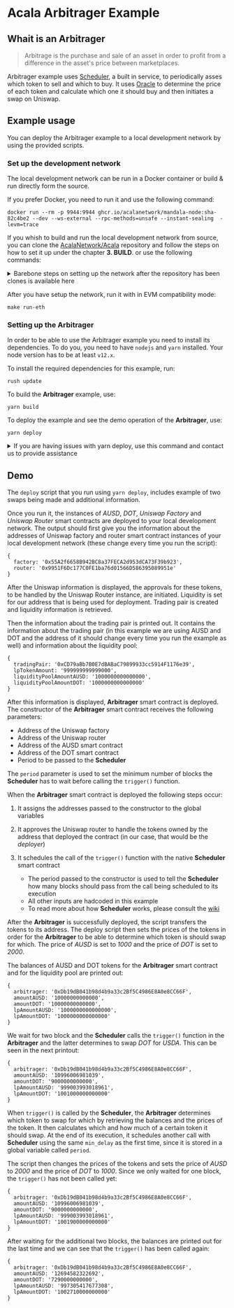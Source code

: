 # Acala Arbitrager Example

## Whait is an Arbitrager

> Arbitrage is the purchase and sale of an asset in order to profit from a difference in the asset's
> price between marketplaces.

Arbitrager example uses [Scheduler](https://wiki.acala.network/build/development-guide/smart-contracts/advanced/use-on-chain-scheduler),
a built in service, to periodically asses which token to sell and which to buy. It uses [Oracle](https://wiki.acala.network/build/development-guide/smart-contracts/advanced/use-oracle-feeds)
to determine the price of each token and calculate which one it should buy and then initiates a swap
on Uniswap.

## Example usage

You can deploy the Arbitrager example to a local development network by using the provided scripts.

### Set up the development network

The local development network can be run in a Docker container or build & run directly form the
source.

If you prefer Docker, you need to run it and use the following command:

```
docker run --rm -p 9944:9944 ghcr.io/acalanetwork/mandala-node:sha-82c4be2 --dev --ws-external --rpc-methods=unsafe --instant-sealing  -levm=trace
```

If you whish to build and run the local development network from source, you can clone the
[AcalaNetwork/Acala](https://github.com/AcalaNetwork/Acala) repository and follow the steps on how
to set it up under the chapter **3. BUILD**. or use the following commands:

<details>
    <summary>Barebone steps on setting up the network after the repository has been clones is available here</summary>

    curl https://sh.rustup.rs -sSf | sh

    git config --global submodule.recurse true

    make init

</details>

After you have setup the network, run it with in EVM compatibility mode:
```
make run-eth
```

### Setting up the Arbitrager

In order to be able to use the Arbitrager example you need to install its dependencies. To do you,
you need to have `nodejs` and `yarn` installed. Your node version has to be at least `v12.x`.

To install the required dependencies for this example, run:
```
rush update
```

To build the **Arbitrager** example, use:
```
yarn build
```

To deploy the example and see the demo operation of the **Arbitrager**, use:
```
yarn deploy
```

<details>
    <summary>
        If you are having issues with yarn deploy, use this command and contact us to provide
        assistance
    </summary>

    node --trace-warnings -r ts-node/register/transpile-only src/deploy.ts

</details>

## Demo

The `deploy` script that you run using `yarn deploy`, includes example of two swaps being made and
additional information.

Once you run it, the instances of *AUSD*, *DOT*, *Uniswap Factory* and *Uniswap Router* smart
contracts are deployed to your local development network. The output should first give you the
information about the addresses of Uniswap factory and router smart contract instances of your local
development network (these change every time you run the script):

```
{
  factory: '0x55A2f6658B942BC8a37FECA2d953dCA73F39b923',
  router: '0x9951F6Dc177C0FE1ba76d01566D586395089951e'
}
```

After the Uniswap information is displayed, the approvals for these tokens, to be handled by the
Uniswap Router instance, are initiated. Liquidity is set for our address that is being used for
deployment. Trading pair is created and liquidity information is retrieved.

Then the information about the trading pair is printed out. It contains the information about the
trading pair (in this example we are using AUSD and DOT and the address of it should change every
time you run the example as well) and information about the liquidity pool:

```
{
  tradingPair: '0xCD79aBb7B0E7dBABaC79899933cc5914F1176e39',
  lpTokenAmount: '999999999999000',
  liquidityPoolAmountAUSD: '1000000000000000',
  liquidityPoolAmountDOT: '1000000000000000'
}
```

After this information is displayed, **Arbitrager** smart contract is deployed. The constructor of
the **Arbitrager** smart contract receives the following parameters:

- Address of the Uniswap factory
- Address of the Uniswap router
- Address of the AUSD smart contract
- Address of the DOT smart contract
- Period to be passed to the **Scheduler**

The `period` parameter is used to set the minimum number of blocks the **Scheduler** has to wait
before calling the `trigger()` function.

When the **Arbitrager** smart contract is deployed the following steps occur:

1. It assigns the addresses passed to the constructor to the global variables
2. It approves the Uniswap router to handle the tokens owned by the address that deployed the
contract (in our case, that would be the *deployer*)
3. It schedules the call of the `trigger()` function with the native **Scheduler** smart contract

    - The period passed to the constructor is used to tell the **Scheduler** how many blocks should
    pass from the call being scheduled to its execution
    - All other inputs are hadcoded in this example
    - To read more about how **Scheduler** works, please consult the [wiki](https://wiki.acala.network/build/development-guide/smart-contracts/advanced/use-on-chain-scheduler)

After the **Arbitrager** is successfully deployed, the script transfers the tokens to its address.
The deploy script then sets the prices of the tokens in order for the **Arbitrager** to be able to
determine which token is should swap for which. The price of *AUSD* is set to *1000* and the price
of *DOT* is set to *2000*.

The balances of AUSD and DOT tokens for the **Arbitrager** smart contract and for the liquidity pool
are printed out:
```
{
  arbitrager: '0xDb19dB041b98d4b9a33c2Bf5C4986E8A0e8CC66F',
  amountAUSD: '10000000000000',
  amountDOT: '10000000000000',
  lpAmountAUSD: '1000000000000000',
  lpAmountDOT: '1000000000000000'
}
```

We wait for two block and the **Scheduler** calls the `trigger()` function in the **Arbitrager** and
the latter determines to swap *DOT* for *USDA*. This can be seen in the next printout:
```
{
  arbitrager: '0xDb19dB041b98d4b9a33c2Bf5C4986E8A0e8CC66F',
  amountAUSD: '10996006981039',
  amountDOT: '9000000000000',
  lpAmountAUSD: '999003993018961',
  lpAmountDOT: '1001000000000000'
}
```

When `trigger()` is called by the **Scheduler**, the **Arbitrager** determines which token to swap
for which by retrieving the balances and the prices of the token. It then calculates which and how
much of a certain token it should swap. At the end of its execution, it schedules another call with
**Scheduler** using the same `min_delay` as the first time, since it is stored in a global variable
called `period`.

The script then changes the prices of the tokens and sets the price of *AUSD* to *2000* and the
price of *DOT* to *1000*. Since we only waited for one block, the `trigger()` has not been called
yet:
```
{
  arbitrager: '0xDb19dB041b98d4b9a33c2Bf5C4986E8A0e8CC66F',
  amountAUSD: '10996006981039',
  amountDOT: '9000000000000',
  lpAmountAUSD: '999003993018961',
  lpAmountDOT: '1001900000000000'
}
```

After waiting for the additional two blocks, the balances are printed out for the last time and we
can see that the `trigger()` has been called again:
```
{
  arbitrager: '0xDb19dB041b98d4b9a33c2Bf5C4986E8A0e8CC66F',
  amountAUSD: '12694582322692',
  amountDOT: '7290000000000',
  lpAmountAUSD: '997305417677308',
  lpAmountDOT: '1002710000000000'
}
```

